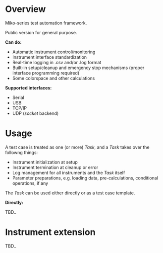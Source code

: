 # Overview
Miko-series test automation framework.

Public version for general purpose.

**Can do:**
* Automatic instrument control/monitoring
* Instrument interface standardization
* Real-time logging in .csv and/or .log format
* Built-in setup/cleanup and emergency stop mechanisms (proper interface programming required)
* Some colorspace and other calculations

**Supported interfaces:**
* Serial
* USB
* TCP/IP
* UDP (*socket* backend)


# Usage
A test case is treated as one (or more) *Task*, and a *Task* takes over the followng things:
* Instrument initialization at setup
* Instrument termination at cleanup or error
* Log management for all instruments and the *Task* itself
* Parameter preparations, e.g. loading data, pre-calculations, conditional operations, if any

The *Task* can be used either directly or as a test case template.

**Directly:**


TBD..


# Instrument extension
TBD..
